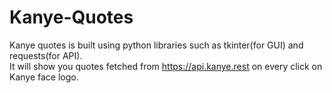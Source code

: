 # Kanye-Quotes
Kanye quotes is built using python libraries such as tkinter(for GUI) and requests(for API).    
It will show you quotes fetched from https://api.kanye.rest on every click on Kanye face logo.
